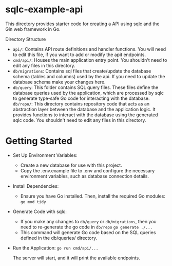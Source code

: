 # sqlc-example-api

This directory provides starter code for creating a API using sqlc and the Gin web framework in Go. 


Directory Structure

* `api/`: Contains API route definitions and handler functions. You will need to edit this file, if you want to add or modify the apit endpoints.
* `cmd/api/`: Houses the main application entry point. You shouldn't need to edit any files in this directory.
* `db/migrations`: Contains sql files that create/update the database schema (tables and columns) used by the api. If you need to update the database schema make your changes here.
* `db/query`: This folder contains SQL query files. These files define the database queries used by the application, which are processed by sqlc to generate type-safe Go code for interacting with the database.
`db/repo/`: This directory contains repository code that acts as an abstraction layer between the database and the application logic. It provides functions to interact with the database using the generated sqlc code. You shouldn't need to edit any files in this directory.

# Getting Started
* Set Up Environment Variables:
    * Create a new database for use with this project.
    * Copy the .env.example file to .env and configure the necessary environment variables, such as database connection details.
* Install Dependencies:
    * Ensure you have Go installed. Then, install the required Go modules:
    `go mod tidy`
* Generate Code with sqlc:
    * If you make any changes to `db/query` or `db/migrations`, then you need to re-generate the go code in `db/repo`
            `go generate ./...`
    * This command will generate Go code based on the SQL queries defined in the db/queries/ directory.
* Run the Application:
    `go run cmd/api/...`

    The server will start, and it will print the available endpoints.
